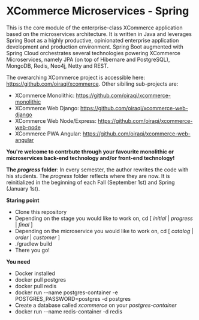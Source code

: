 # XCommerce Microservices - Spring
This is the core module of the enterprise-class XCommerce application based on the microservices architecture. It is written in Java and leverages Spring Boot as a highly productive, opinionated enterprise application development and production environment. Spring Boot augmented with Spring Cloud orchestrates several technologies powering XCommerce Microservices, namely JPA (on top of Hibernare and PostgreSQL), MongoDB, Redis, Neo4j, Netty and REST.

The overarching XCommerce project is accessible here: https://github.com/oiraqi/xcommerce. Other sibiling sub-projects are:
- XCommerce Monolithic: https://github.com/oiraqi/xcommerce-monolithic
- XCommerce Web Django: https://github.com/oiraqi/xcommerce-web-django
- XCommerce Web Node/Express: https://github.com/oiraqi/xcommerce-web-node
- XCommerce PWA Angular: https://github.com/oiraqi/xcommerce-web-angular

**You're welcome to contrbute through your favourite monolithic or microservices back-end technology and/or front-end technology!**

**The *progress* folder**: In every semester, the author rewrites the code with his students. The *progress* folder reflects where they are now. It is reinitialized in the beginning of each Fall (September 1st) and Spring (January 1st).

**Staring point**
- Clone this repository
- Depending on the stage you would like to work on, cd [ *initial* | *progress* | *final* ]
- Depending on the microservice you would like to work on, cd [ *catalog* | *order* | *customer* ]
- ./gradlew build
- There you go!

**You need**
- Docker installed
- docker pull postgres
- docker pull redis
- docker run --name postgres-container -e POSTGRES_PASSWORD=postgres -d postgres
- Create a database called *xcommerce* on your *postgres-container*
- docker run --name redis-container -d redis
